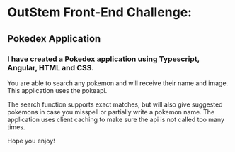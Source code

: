 # OutStem Front-End Challenge:
## Pokedex Application

### I have created a Pokedex application using Typescript, Angular, HTML and CSS.

You are able to search any pokemon and will receive their name and image. This application uses the pokeapi.

The search function supports exact matches, but will also give suggested pokemons in case you misspell or partially write a pokemon name. The application uses client caching to make sure the api is not called too many times.

Hope you enjoy!
